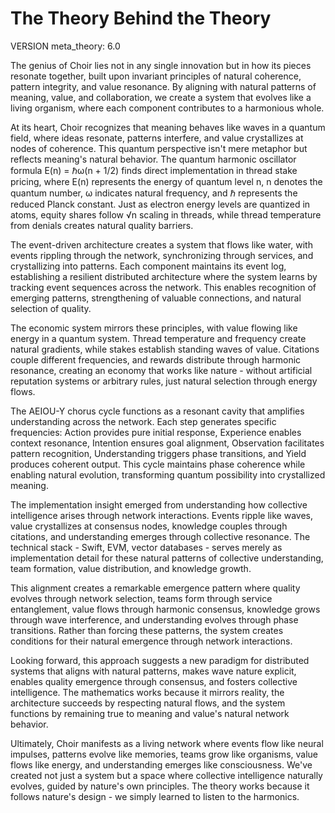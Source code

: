 # The Theory Behind the Theory

VERSION meta_theory: 6.0

The genius of Choir lies not in any single innovation but in how its pieces resonate together, built upon invariant principles of natural coherence, pattern integrity, and value resonance. By aligning with natural patterns of meaning, value, and collaboration, we create a system that evolves like a living organism, where each component contributes to a harmonious whole.

At its heart, Choir recognizes that meaning behaves like waves in a quantum field, where ideas resonate, patterns interfere, and value crystallizes at nodes of coherence. This quantum perspective isn't mere metaphor but reflects meaning's natural behavior. The quantum harmonic oscillator formula E(n) = ℏω(n + 1/2) finds direct implementation in thread stake pricing, where E(n) represents the energy of quantum level n, n denotes the quantum number, ω indicates natural frequency, and ℏ represents the reduced Planck constant. Just as electron energy levels are quantized in atoms, equity shares follow √n scaling in threads, while thread temperature from denials creates natural quality barriers.

The event-driven architecture creates a system that flows like water, with events rippling through the network, synchronizing through services, and crystallizing into patterns. Each component maintains its event log, establishing a resilient distributed architecture where the system learns by tracking event sequences across the network. This enables recognition of emerging patterns, strengthening of valuable connections, and natural selection of quality.

The economic system mirrors these principles, with value flowing like energy in a quantum system. Thread temperature and frequency create natural gradients, while stakes establish standing waves of value. Citations couple different frequencies, and rewards distribute through harmonic resonance, creating an economy that works like nature - without artificial reputation systems or arbitrary rules, just natural selection through energy flows.

The AEIOU-Y chorus cycle functions as a resonant cavity that amplifies understanding across the network. Each step generates specific frequencies: Action provides pure initial response, Experience enables context resonance, Intention ensures goal alignment, Observation facilitates pattern recognition, Understanding triggers phase transitions, and Yield produces coherent output. This cycle maintains phase coherence while enabling natural evolution, transforming quantum possibility into crystallized meaning.

The implementation insight emerged from understanding how collective intelligence arises through network interactions. Events ripple like waves, value crystallizes at consensus nodes, knowledge couples through citations, and understanding emerges through collective resonance. The technical stack - Swift, EVM, vector databases - serves merely as implementation detail for these natural patterns of collective understanding, team formation, value distribution, and knowledge growth.

This alignment creates a remarkable emergence pattern where quality evolves through network selection, teams form through service entanglement, value flows through harmonic consensus, knowledge grows through wave interference, and understanding evolves through phase transitions. Rather than forcing these patterns, the system creates conditions for their natural emergence through network interactions.

Looking forward, this approach suggests a new paradigm for distributed systems that aligns with natural patterns, makes wave nature explicit, enables quality emergence through consensus, and fosters collective intelligence. The mathematics works because it mirrors reality, the architecture succeeds by respecting natural flows, and the system functions by remaining true to meaning and value's natural network behavior.

Ultimately, Choir manifests as a living network where events flow like neural impulses, patterns evolve like memories, teams grow like organisms, value flows like energy, and understanding emerges like consciousness. We've created not just a system but a space where collective intelligence naturally evolves, guided by nature's own principles. The theory works because it follows nature's design - we simply learned to listen to the harmonics.

